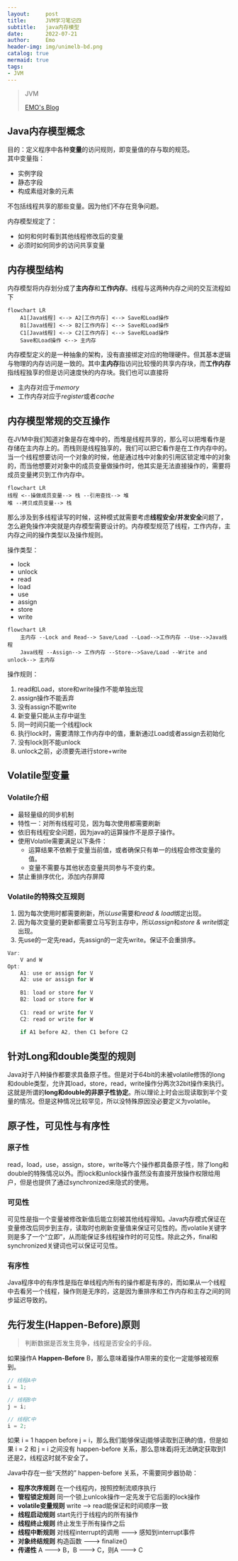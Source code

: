 ```yaml
---
layout:     post
title:      JVM学习笔记四
subtitle:   java内存模型
date:       2022-07-21
author:     Emo
header-img: img/unimelb-bd.png
catalog: true
mermaid: true
tags:
- JVM
---
```


> JVM
> 
> [EMO's Blog](https://emosama.github.io/)
> 

## Java内存模型概念
目的：定义程序中各种**变量**的访问规则，即变量值的存与取的规范。  
其中变量指：
- 实例字段
- 静态字段
- 构成素组对象的元素  

不包括线程共享的那些变量。因为他们不存在竞争问题。

内存模型规定了：
- 如何和何时看到其他线程修改后的变量
- 必须时如何同步的访问共享变量

## 内存模型结构
内存模型将内存划分成了**主内存**和**工作内存**。线程与这两种内存之间的交互流程如下

```mermaid
flowchart LR
    A1[Java线程] <--> A2[工作内存] <--> Save和Load操作 
    B1[Java线程] <--> B2[工作内存] <--> Save和Load操作
    C1[Java线程] <--> C2[工作内存] <--> Save和Load操作
    Save和Load操作 <--> 主内存
```

内存模型定义的是一种抽象的架构，没有直接绑定对应的物理硬件。但其基本逻辑与物理的内存访问是一致的。其中**主内存**指访问比较慢的共享内存块，而**工作内存**指线程独享的但是访问速度快的内存块。我们也可以直接将
- 主内存对应于*memory*
- 工作内存对应于*register*或者*cache*

## 内存模型常规的交互操作
在JVM中我们知道对象是存在堆中的，而堆是线程共享的，那么可以把堆看作是存储在主内存上的。而栈则是线程独享的，我们可以把它看作是在工作内存中的。当一个线程想要访问一个对象的时候，他是通过栈中对象的引用区锁定堆中的对象的，而当他想要对对象中的成员变量做操作时，他其实是无法直接操作的，需要将成员变量拷贝到工作内存中。
```mermaid
flowchart LR
线程 <--操做成员变量--> 栈 --引用查找--> 堆
堆 --拷贝成员变量--> 栈
```

那么涉及到多线程读写的时候，这种模式就需要考虑**线程安全/并发安全**问题了，怎么避免操作冲突就是内存模型需要设计的。内存模型规范了线程，工作内存，主内存之间的操作类型以及操作规则。

操作类型：
- lock
- unlock
- read
- load
- use
- assign
- store
- write

```mermaid
flowchart LR
    主内存 --Lock and Read--> Save/Load --Load-->工作内存 --Use-->Java线程
    Java线程 --Assign--> 工作内存 --Store-->Save/Load --Write and unlock--> 主内存
```

操作规则：
1. read和Load，store和write操作不能单独出现
2. assign操作不能丢弃
3. 没有assign不能write
4. 新变量只能从主存中诞生
5. 同一时间只能一个线程lock
6. 执行lock时，需要清除工作内存中的值，重新通过Load或者assign去初始化
7. 没有lock则不能unlock
8. unlock之前，必须要先进行store+write

## Volatile型变量
### Volatile介绍
- 最轻量级的同步机制
- 特性一：对所有线程可见，因为每次使用都需要刷新
- 依旧有线程安全问题，因为java的运算操作不是原子操作。
- 使用Volatile需要满足以下条件：
    - 运算结果不依赖于变量当前值，或者确保只有单一的线程会修改变量的值。
    - 变量不需要与其他状态变量共同参与不变约束。
- 禁止重排序优化，添加内存屏障
### Volatile的特殊交互规则
1. 因为每次使用时都需要刷新，所以*use*需要和*read & load*绑定出现。
2. 因为每次变量的更新都需要立马写到主存中，所以*assign*和*store & write*绑定出现。
3. 先use的一定先read，先assign的一定先write。保证不会重排序。

```java
Var:   
    V and W  
Opt:  
    A1: use or assign for V  
    A2: use or assign for W  
      
    B1: load or store for V  
    B2: load or store for W  
     
    C1: read or write for V  
    C2: read or write for W  
     
    if A1 before A2, then C1 before C2
```
## 针对Long和double类型的规则
Java对于八种操作都要求具备原子性。但是对于64bit的未被volatile修饰的long和double类型，允许其load，store，read，write操作分两次32bit操作来执行。这就是所谓的**long和double的非原子性协定**。所以理论上时会出现读取到半个变量的情况。但是这种情况比较罕见，所以没特殊原因没必要定义为volatile。

## 原子性，可见性与有序性
### 原子性
read，load，use，assign，store，write等六个操作都具备原子性，除了long和double的特殊情况以外。而lock和unlock操作虽然没有直接开放操作权限给用户，但是也提供了通过synchronized来隐式的使用。
### 可见性
可见性是指一个变量被修改新值后能立刻被其他线程得知。Java内存模式保证在变量修改后同步到主存，读取时也刷新变量值来保证可见性的。而volatile关键字则是多了一个“立即”，从而能保证多线程操作时的可见性。除此之外，final和synchronized关键词也可以保证可见性。

### 有序性
Java程序中的有序性是指在单线程内所有的操作都是有序的，而如果从一个线程中去看另一个线程，操作则是无序的，这是因为重排序和工作内存和主存之间的同步延迟导致的。

## 先行发生(Happen-Before)原则
> 判断数据是否发生竞争，线程是否安全的手段。

如果操作A **Happen-Before** B，那么意味着操作A带来的变化一定能够被观察到。
```java
// 线程A中
i = 1;

// 线程B中
j = i;

// 线程C中
i = 2; 
```

如果 i = 1 happen before j = i，那么我们能够保证j能够读取到正确的值，但是如果 i = 2 和 j = i 之间没有 happen-before 关系，那么意味着j将无法确定获取到1还是2，线程这时就不安全了。

Java中存在一些“天然的” happen-before 关系，不需要同步器协助：
- **程序次序规则** 在一个线程内，按照控制流顺序执行
- **管程锁定规则** 同一个锁上unlcok操作一定先发于它后面的lock操作
- **volatile变量规则** write --> read能保证和时间顺序一致 
- **线程启动规则** start先行于线程内的所有操作
- **线程终止规则** 终止发生于所有操作之后
- **线程中断规则** 对线程interrupt的调用 ---> 感知到interrupt事件
- **对象终结规则** 构造函数 ---> finalize()
- **传递性** A ---> B，B ---> C，则A ---> C
